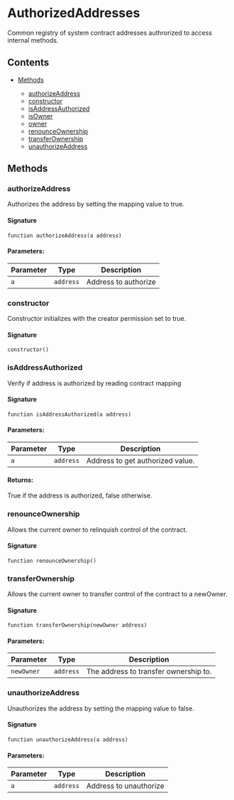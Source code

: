 # AuthorizedAddresses


Common registry of system contract addresses authrorized to access internal methods.

## Contents


 - [Methods](undefined)
    
     - [authorizeAddress](#authorizeaddress)
     - [constructor](#constructor)
     - [isAddressAuthorized](#isaddressauthorized)
     - [isOwner](#isowner)
     - [owner](#owner)
     - [renounceOwnership](#renounceownership)
     - [transferOwnership](#transferownership)
     - [unauthorizeAddress](#unauthorizeaddress)
    

## Methods

### authorizeAddress


Authorizes the address by setting the mapping value to true.

#### Signature

```solidity
function authorizeAddress(a address)
```

#### Parameters:

Parameter | Type | Description
--- | --- | ---
`a` | `address` | Address to authorize

### constructor


Constructor initializes with the creator permission set to true.

#### Signature

```solidity
constructor()
```

### isAddressAuthorized


Verify if address is authorized by reading contract mapping

#### Signature

```solidity
function isAddressAuthorized(a address)
```

#### Parameters:

Parameter | Type | Description
--- | --- | ---
`a` | `address` | Address to get authorized value.

#### Returns:


True if the address is authorized, false otherwise.

### renounceOwnership


Allows the current owner to relinquish control of the contract.

#### Signature

```solidity
function renounceOwnership()
```

### transferOwnership


Allows the current owner to transfer control of the contract to a newOwner.

#### Signature

```solidity
function transferOwnership(newOwner address)
```

#### Parameters:

Parameter | Type | Description
--- | --- | ---
`newOwner` | `address` | The address to transfer ownership to.

### unauthorizeAddress


Unauthorizes the address by setting the mapping value to false.

#### Signature

```solidity
function unauthorizeAddress(a address)
```

#### Parameters:

Parameter | Type | Description
--- | --- | ---
`a` | `address` | Address to unauthorize
